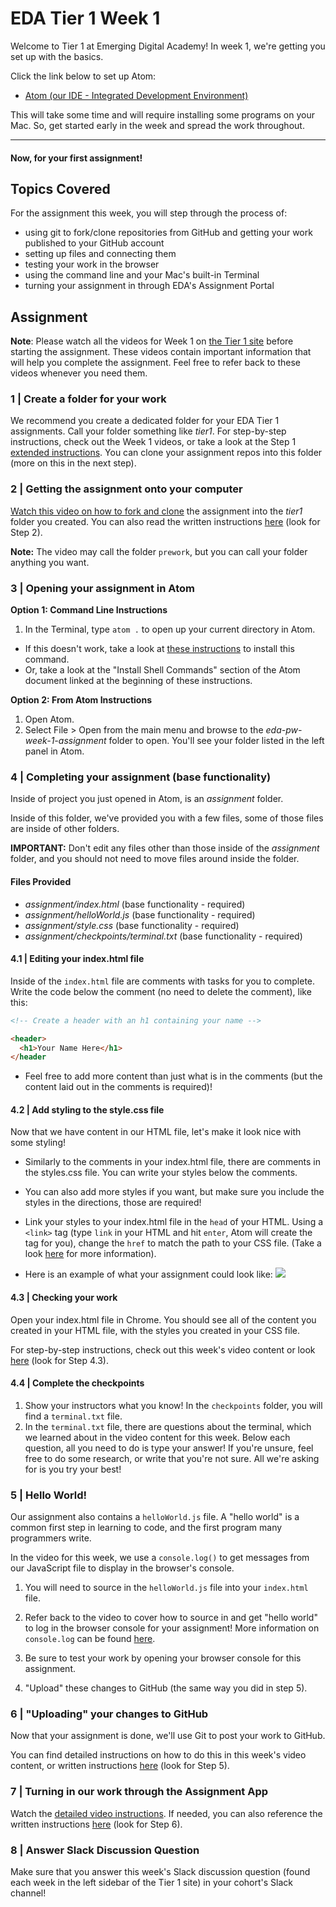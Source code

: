 # EDA Tier 1 Week 1

Welcome to Tier 1 at Emerging Digital Academy! In week 1, we're getting you set up with the basics.

Click the link below to set up Atom:

- [Atom (our IDE - Integrated Development Environment)](atom.md)

This will take some time and will require installing some programs on your Mac. So, get started early in the week and spread the work throughout.

---

#### Now, for your first assignment!

## Topics Covered

For the assignment this week, you will step through the process of:

* using git to fork/clone repositories from GitHub and getting your work published to your GitHub account
* setting up files and connecting them
* testing your work in the browser
* using the command line and your Mac's built-in Terminal
* turning your assignment in through EDA's Assignment Portal

## Assignment

**Note**: Please watch all the videos for Week 1 on [the Tier 1 site](https://fullstack.emergingacademy.org/) before starting the assignment. These videos contain important information that will help you complete the assignment. Feel free to refer back to these videos whenever you need them.

### 1 | Create a folder for your work
We recommend you create a dedicated folder for your EDA Tier 1 assignments. Call your folder something like *tier1*. For step-by-step instructions, check out the Week 1 videos, or take a look at the Step 1 [extended instructions](extended-instructions.md). You can clone your assignment repos into this folder (more on this in the next step).

### 2 | Getting the assignment onto your computer

[Watch this video on how to fork and clone](https://vimeo.com/218468543) the assignment into the *tier1* folder you created. You can also read the written instructions [here](extended-instructions.md) (look for Step 2). 

**Note:** The video may call the folder `prework`, but you can call your folder anything you want.

### 3 | Opening your assignment in Atom

**Option 1: Command Line Instructions**
1. In the Terminal, type `atom .` to open up your current directory in Atom. 
- If this doesn't work, take a look at [these instructions](https://stackoverflow.com/questions/22390709/how-to-open-atom-editor-from-command-line-in-os-x/23666354#23666354) to install this command.
- Or, take a look at the "Install Shell Commands" section of the Atom document linked at the beginning of these instructions.

**Option 2: From Atom Instructions**
1. Open Atom.
2. Select File > Open from the main menu and browse to the *eda-pw-week-1-assignment* folder to open. You'll see your folder listed in the left panel in Atom.

### 4 | Completing your assignment (base functionality)

Inside of project you just opened in Atom, is an *assignment* folder.

Inside of this folder, we've provided you with a few files, some of those files are inside of other folders.

**IMPORTANT:** Don't edit any files other than those inside of the *assignment* folder, and you should not need to move files around inside the folder.

#### Files Provided

- *assignment/index.html* (base functionality - required)
- *assignment/helloWorld.js* (base functionality - required)
- *assignment/style.css* (base functionality - required)
- *assignment/checkpoints/terminal.txt* (base functionality - required)

#### 4.1 | Editing your index.html file

Inside of the `index.html` file are comments with tasks for you to complete. Write the code below the comment (no need to delete the comment), like this:

```HTML
<!-- Create a header with an h1 containing your name -->

<header>
  <h1>Your Name Here</h1>
</header
```

- Feel free to add more content than just what is in the comments (but the content laid out in the comments is required)!

#### 4.2 | Add styling to the style.css file

Now that we have content in our HTML file, let's make it look nice with some styling!

- Similarly to the comments in your index.html file, there are comments in the styles.css file. You can write your styles below the comments.

- You can also add more styles if you want, but make sure you include the styles in the directions, those are required!

- Link your styles to your index.html file in the `head` of your HTML. Using a `<link>` tag (type `link` in your HTML and hit `enter`, Atom will create the tag for you), change the `href` to match the path to your CSS file. (Take a look [here](https://www.w3schools.com/tags/tag_link.asp) for more information).

- Here is an example of what your assignment could look like: ![](images/mockup.png)

#### 4.3 | Checking your work

Open your index.html file in Chrome. You should see all of the content you created in your HTML file, with the styles you created in your CSS file.

For step-by-step instructions, check out this week's video content or look [here](extended-instructions.md) (look for Step 4.3).

#### 4.4 | Complete the checkpoints

1. Show your instructors what you know! In the `checkpoints` folder, you will find a `terminal.txt` file.
2. In the `terminal.txt` file, there are questions about the terminal, which we learned about in the video content for this week. Below each question, all you need to do is type your answer! If you're unsure, feel free to do some research, or write that you're not sure. All we're asking for is you try your best! 

### 5 | Hello World! 

Our assignment also contains a `helloWorld.js` file. A "hello world" is a common first step in learning to code, and the first program many programmers write.

In the video for this week, we use a `console.log()` to get messages from our JavaScript file to display in the browser's console.

1. You will need to source in the `helloWorld.js` file into your `index.html` file.

2. Refer back to the video to cover how to source in and get "hello world" to log in the browser console for your assignment! More information on `console.log` can be found [here](https://www.w3schools.com/jsref/met_console_log.asp).

3. Be sure to test your work by opening your browser console for this assignment.

4. "Upload" these changes to GitHub (the same way you did in step 5).

### 6 | "Uploading" your changes to GitHub

Now that your assignment is done, we'll use Git to post your work to GitHub.

You can find detailed instructions on how to do this in this week's video content, or written instructions [here](extended-instructions.md) (look for Step 5).

### 7 | Turning in our work through the Assignment App

Watch the [detailed video instructions](https://vimeo.com/199694700). If needed, you can also reference the written instructions [here](extended-instructions.md) (look for Step 6).

### 8 | Answer Slack Discussion Question
Make sure that you answer this week's Slack discussion question (found each week in the left sidebar of the Tier 1 site) in your cohort's Slack channel!

